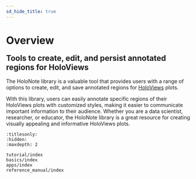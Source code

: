 ```yaml
---
sd_hide_title: true
---
```


# Overview

<h2 style="margin-top: 0.3em;">Tools to create, edit, and persist annotated regions for HoloViews</h2>

The HoloNote library is a valuable tool that provides users with a range of options to create, edit, and save annotated regions for [HoloViews](https://holoviews.org/) plots.

With this library, users can easily annotate specific regions of their HoloViews plots with customized styles, making it easier to communicate important information to their audience. Whether you are a data scientist, researcher, or educator, the HoloNote library is a great resource for creating visually appealing and informative HoloViews plots.

```{toctree}
:titlesonly:
:hidden:
:maxdepth: 2

tutorial/index
basics/index
apps/index
reference_manual/index
```
